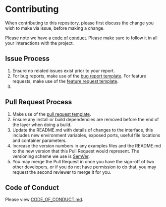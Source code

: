 # Contributing

When contributing to this repository, please first discuss the change you wish to make via issue,
before making a change. 

Please note we have a [code of conduct](./CODE_OF_CONDUCT.md). Please make sure to follow it in all your interactions with the project.

## Issue Process
1. Ensure no related issues exist prior to your report.
2. For bug reports, make use of the [bug report template](./issue_templates/bug_report.md). For feature requests, make use of the [feature request template](./issue_templates/feature_request.md).
3. 

## Pull Request Process

1. Make use of the [pull request template](./PULL_REQUEST_TEMPLATE.md).
2. Ensure any install or build dependencies are removed before the end of the layer when doing a 
   build.
3. Update the README.md with details of changes to the interface, this includes new environment 
   variables, exposed ports, useful file locations and container parameters.
4. Increase the version numbers in any examples files and the README.md to the new version that this
   Pull Request would represent. The versioning scheme we use is [SemVer](http://semver.org/).
5. You may merge the Pull Request in once you have the sign-off of two other developers, or if you 
   do not have permission to do that, you may request the second reviewer to merge it for you.

## Code of Conduct

Please view [CODE_OF_CONDUCT.md](./CODE_OF_CONDUCT.md).